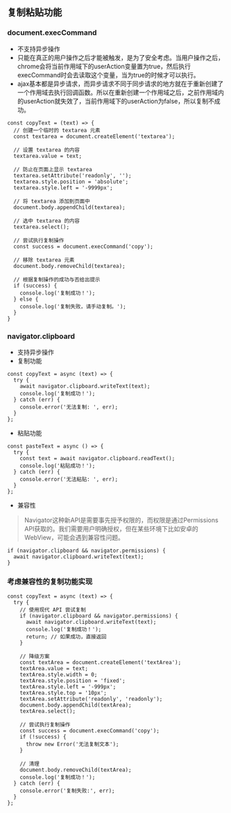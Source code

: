 ## 复制粘贴功能
### document.execCommand
- 不支持异步操作
- 只能在真正的用户操作之后才能被触发，是为了安全考虑。当用户操作之后，chrome会将当前作用域下的userAction变量置为true，然后执行execCommand时会去读取这个变量，当为true的时候才可以执行。
- ajax基本都是异步请求，而异步请求不同于同步请求的地方就在于重新创建了一个作用域去执行回调函数。所以在重新创建一个作用域之后，之前作用域内的userAction就失效了，当前作用域下的userAction为false，所以复制不成功。
```
const copyText = (text) => {
  // 创建一个临时的 textarea 元素
  const textarea = document.createElement('textarea');

  // 设置 textarea 的内容
  textarea.value = text;

  // 防止在页面上显示 textarea
  textarea.setAttribute('readonly', '');
  textarea.style.position = 'absolute';
  textarea.style.left = '-9999px';

  // 将 textarea 添加到页面中
  document.body.appendChild(textarea);

  // 选中 textarea 的内容
  textarea.select();

  // 尝试执行复制操作
  const success = document.execCommand('copy');

  // 移除 textarea 元素
  document.body.removeChild(textarea);

  // 根据复制操作的成功与否给出提示
  if (success) {
    console.log('复制成功！');
  } else {
    console.log('复制失败，请手动复制。');
  }
}
```
### navigator.clipboard
- 支持异步操作
- 复制功能
```
const copyText = async (text) => {
  try {
    await navigator.clipboard.writeText(text);
    console.log('复制成功！');
  } catch (err) {
    console.error('无法复制: ', err);
  }
};
```
- 粘贴功能
```
const pasteText = async () => {
  try {
    const text = await navigator.clipboard.readText();
    console.log('粘贴成功！');
  } catch (err) {
    console.error('无法粘贴: ', err);
  }
};
```
- 兼容性
> Navigator这种新API是需要事先授予权限的，而权限是通过Permissions API获取的。我们需要用户明确授权，但在某些环境下比如安卓的WebView，可能会遇到兼容性问题。

```
if (navigator.clipboard && navigator.permissions) { 
  await navigator.clipboard.writeText(text);
}
```
### 考虑兼容性的复制功能实现
```
const copyText = async (text) => {
  try {
    // 使用现代 API 尝试复制
    if (navigator.clipboard && navigator.permissions) {
      await navigator.clipboard.writeText(text);
      console.log('复制成功！');
      return; // 如果成功，直接返回
    }

    // 降级方案
    const textArea = document.createElement('textArea');
    textArea.value = text;
    textArea.style.width = 0;
    textArea.style.position = 'fixed';
    textArea.style.left = '-999px';
    textArea.style.top = '10px';
    textArea.setAttribute('readonly', 'readonly');
    document.body.appendChild(textArea);
    textArea.select();

    // 尝试执行复制操作
    const success = document.execCommand('copy');
    if (!success) {
      throw new Error('无法复制文本');
    }

    // 清理
    document.body.removeChild(textArea);
    console.log('复制成功！');
  } catch (err) {
    console.error('复制失败:', err);
  }
};
```